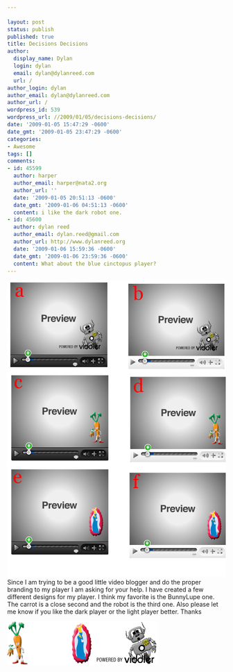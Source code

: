```yaml
---

layout: post
status: publish
published: true
title: Decisions Decisions
author:
  display_name: Dylan
  login: dylan
  email: dylan@dylanreed.com
  url: /
author_login: dylan
author_email: dylan@dylanreed.com
author_url: /
wordpress_id: 539
wordpress_url: //2009/01/05/decisions-decisions/
date: '2009-01-05 15:47:29 -0600'
date_gmt: '2009-01-05 23:47:29 -0600'
categories:
- Awesome
tags: []
comments:
- id: 45599
  author: harper
  author_email: harper@nata2.org
  author_url: ''
  date: '2009-01-05 20:51:13 -0600'
  date_gmt: '2009-01-06 04:51:13 -0600'
  content: i like the dark robot one.
- id: 45600
  author: dylan reed
  author_email: dylan.reed@gmail.com
  author_url: http://www.dylanreed.org
  date: '2009-01-06 15:59:36 -0600'
  date_gmt: '2009-01-06 23:59:36 -0600'
  content: What about the blue cinctopus player?
---
```


![preview1][1] Since I am trying to be a good little video blogger and do the proper branding to my player I am asking for your help. I have created a few different designs for my player. I think my favorite is the BunnyLupe one. The carrot is a close second and the robot is the third one. Also please let me know if you like the dark player or the light player better. Thanks

   [1]: /media/2009/01/preview1.jpg (preview1)

![carrot][2]![bunnylupe][3]![robot2][4]

   [2]: /media/2009/01/carrott.png (carrot)
   [3]: /media/2009/01/bunnylupe.png (bunnylupe)
   [4]: /media/2009/01/robot2.png (robot2)


